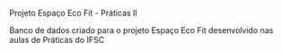 Projeto Espaço Eco Fit - Práticas II


Banco de dados criado para o projeto Espaço Eco Fit desenvolvido nas aulas de Práticas do IFSC 
